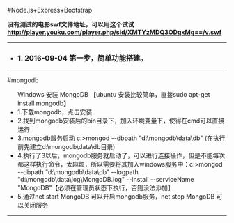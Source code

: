 #Node.js+Express+Bootstrap


<B>没有测试的电影swf文件地址，可以用这个试试 http://player.youku.com/player.php/sid/XMTYzMDQ3ODgxMg==/v.swf </B>

<hr>
<ul>
<li><h3>1. 2016-09-04 第一步，简单功能搭建。</h3></li>
</ul>
<hr>
#mongodb
<ul>
Windows 安装 MongoDB 【ubuntu 安装比较简单，直接sudo apt-get install mongodb】

<li>1.下载mongodb，点击安装</li>

<li>2.找到mongodb安装后的bin目录下，加入环境变量下，使得在cmd可以直接运行</li>


<li>3.mongodb服务启动   c:>mongod --dbpath "d:\mongodb\data\db"   (在执行前先建立d:\mongodb\data\db目录)</li>


<li>4.执行了3以后，mongodb服务就启动了，可以进行连接操作，但是不能每次都这样执行命令，太麻烦，所以需要将其加入windows服务中：c:>mongod --dbpath "d:\mongodb\data\db" --logpath "d:\mongodb\data\log\MongoDB.log" --install --serviceName "MongoDB"【必须在管理员状态下执行，否则没法添加】</li>


<li>5.通过net start MongoDB 可以开启mongodb服务，net stop MongoDB 可以关闭服务</li>
</ul>
<hr>

